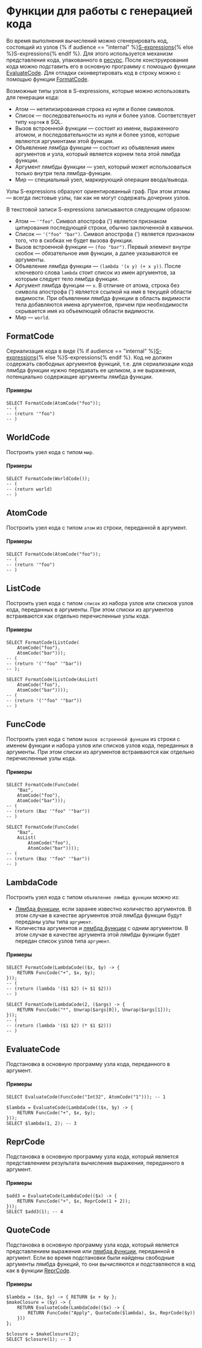 
# Функции для работы с генерацией кода

Во время выполнения вычислений можно сгенерировать код, состоящий из узлов {% if audience == "internal" %}[S-expressions]({{yql.s-expressions-link}}){% else %}S-expressions{% endif %}. Для этого используется механизм представления кода, упакованного в [ресурс](../types/special.md). После конструирования кода можно подставить его в основную программу с помощью функции [EvaluateCode](#evaluatecode). Для отладки сконвертировать код в строку можно с помощью функции [FormatCode](#formatcode).

Возможные типы узлов в S-expressions, которые можно использовать для генерации кода:

* Атом &mdash; нетипизированная строка из нуля и более символов.
* Список &mdash; последовательность из нуля и более узлов. Соответствует типу `кортеж` в SQL.
* Вызов встроенной функции &mdash; состоит из имени, выраженного атомом, и последовательности из нуля и более узлов, которые являются аргументами этой функции.
* Объявление лямбда функции &mdash; состоит из объявления имен аргументов и узла, который является корнем тела этой лямбда функции.
* Аргумент лямбды функции &mdash; узел, который может использоваться только внутри тела лямбда-функции.
* Мир &mdash; специальный узел, маркирующий операции ввода/вывода.

Узлы S-expressions образуют ориентированный граф. При этом атомы &mdash; всегда листовые узлы, так как не могут содержать дочерних узлов.

В текстовой записи S-expressions записываются следующим образом:

* Атом &mdash; `'"foo"`. Символ апострофа (') является признаком цитирования последующей строки, обычно заключенной в кавычки.
* Список &mdash; `'("foo" "bar")`. Символ апострофа (') является признаком того, что в скобках не будет вызова функции.
* Вызов встроенной функции &mdash; `(foo "bar")`. Первый элемент внутри скобок &mdash; обязательное имя функции, а далее указываются ее аргументы.
* Объявление лямбда функции &mdash; `(lambda '(x y) (+ x y))`. После ключевого слова `lambda` стоит список из имен аргументов, за которым следует тело лямбда функции.
* Аргумент лямбда функции &mdash; `x`. В отличие от атома, строка без символа апострофа (') является ссылкой на имя в текущей области видимости. При объявлении лямбда функции в область видимости тела добавляются имена аргументов, причем при необходимости скрывается имя из объемлющей области видимости.
* Мир &mdash; `world`.

## FormatCode

Сериализация кода в виде {% if audience == "internal" %}[S-expressions]({{yql.s-expressions-link}}){% else %}S-expressions{% endif %}. Код не должен содержать свободных аргументов функций, т.е. для сериализации кода лямбда функции нужно передавать ее целиком, а не выражения, потенциально содержащие аргументы лямбда функции.

#### Примеры

```yql
SELECT FormatCode(AtomCode("foo"));
-- (
-- (return '"foo")
-- )
```

## WorldCode

Построить узел кода с типом `мир`.

#### Примеры

```yql
SELECT FormatCode(WorldCode());
-- (
-- (return world)
-- )
```

## AtomCode

Построить узел кода с типом `атом` из строки, переданной в аргумент.

#### Примеры

```yql
SELECT FormatCode(AtomCode("foo"));
-- (
-- (return '"foo")
-- )
```

## ListCode

Построить узел кода с типом `список` из набора узлов или списков узлов кода, переданных в аргументы. При этом списки из аргументов встраиваются как отдельно перечисленные узлы кода.

#### Примеры

```yql
SELECT FormatCode(ListCode(
    AtomCode("foo"),
    AtomCode("bar")));
-- (
-- (return '('"foo" '"bar"))
-- );

SELECT FormatCode(ListCode(AsList(
    AtomCode("foo"),
    AtomCode("bar"))));
-- (
-- (return '('"foo" '"bar"))
-- )
```

## FuncCode

Построить узел кода с типом `вызов встроенной функции` из строки с именем функции и набора узлов или списков узлов кода, переданных в аргументы. При этом списки из аргументов встраиваются как отдельно перечисленные узлы кода.

#### Примеры

```yql
SELECT FormatCode(FuncCode(
    "Baz",
    AtomCode("foo"),
    AtomCode("bar")));
-- (
-- (return (Baz '"foo" '"bar"))
-- )

SELECT FormatCode(FuncCode(
    "Baz",
    AsList(
        AtomCode("foo"),
        AtomCode("bar"))));
-- (
-- (return (Baz '"foo" '"bar"))
-- )
```

## LambdaCode

Построить узел кода с типом `объявление лямбда функции` можно из:

* [Лямбда функции](../syntax/expressions.md#lambda), если заранее известно количество аргументов. В этом случае в качестве аргументов этой лямбда функции будут переданы узлы типа `аргумент`.
* Количества аргументов и [лямбда функции](../syntax/expressions.md#lambda) с одним аргументом. В этом случае в качестве аргумента этой лямбды функции будет передан список узлов типа `аргумент`.

#### Примеры

```yql
SELECT FormatCode(LambdaCode(($x, $y) -> {
    RETURN FuncCode("+", $x, $y);
}));
-- (
-- (return (lambda '($1 $2) (+ $1 $2)))
-- )

SELECT FormatCode(LambdaCode(2, ($args) -> {
    RETURN FuncCode("*", Unwrap($args[0]), Unwrap($args[1]));
}));
-- (
-- (return (lambda '($1 $2) (* $1 $2)))
-- )
```

## EvaluateCode

Подстановка в основную программу узла кода, переданного в аргумент.

#### Примеры

```yql
SELECT EvaluateCode(FuncCode("Int32", AtomCode("1"))); -- 1

$lambda = EvaluateCode(LambdaCode(($x, $y) -> {
    RETURN FuncCode("+", $x, $y);
}));
SELECT $lambda(1, 2); -- 3
```

## ReprCode

Подстановка в основную программу узла кода, который является представлением результата вычисления выражения, переданного в аргумент.

#### Примеры

```yql
$add3 = EvaluateCode(LambdaCode(($x) -> {
    RETURN FuncCode("+", $x, ReprCode(1 + 2));
}));
SELECT $add3(1); -- 4
```

## QuoteCode

Подстановка в основную программу узла кода, который является представлением выражения или [лямбда функции](../syntax/expressions.md#lambda), переданной в аргумент. Если во время подстановки были найдены свободные аргументы лямбда функций, то они вычисляются и подставляются в код как в функции [ReprCode](#reprcode).

#### Примеры

```yql
$lambda = ($x, $y) -> { RETURN $x + $y };
$makeClosure = ($y) -> {
    RETURN EvaluateCode(LambdaCode(($x) -> {
        RETURN FuncCode("Apply", QuoteCode($lambda), $x, ReprCode($y))
    }))
};

$closure = $makeClosure(2);
SELECT $closure(1); -- 3
```

